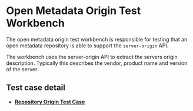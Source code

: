 <!-- SPDX-License-Identifier: CC-BY-4.0 -->
<!-- Copyright Contributors to the ODPi Egeria project. -->

  
# Open Metadata Origin Test Workbench

The open metadata origin test workbench is responsible for testing that an open metadata repository
is able to support the `server-origin` API.

The workbench uses the server-origin API to extract the servers origin description.
Typically this describes the vendor, product name and version of the server.

## Test case detail

* **[Repository Origin Test Case](repository-origin-test-case.md)**


  
